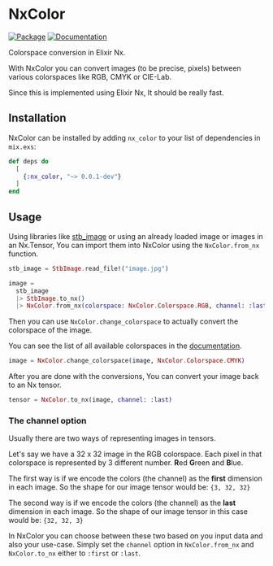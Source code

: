 # NxColor

[![Package](https://img.shields.io/badge/-Package-important)](https://hex.pm/packages/nx_color) [![Documentation](https://img.shields.io/badge/-Documentation-blueviolet)](https://hexdocs.pm/nx_color)

Colorspace conversion in Elixir Nx.

With NxColor you can convert images (to be precise, pixels) between various colorspaces
like RGB, CMYK or CIE-Lab.

Since this is implemented using Elixir Nx, It should be really fast.

## Installation

NxColor can be installed by adding `nx_color` to your list of dependencies in `mix.exs`:

```elixir
def deps do
  [
    {:nx_color, "~> 0.0.1-dev"}
  ]
end
```

## Usage

Using libraries like [stb_image](https://hex.pm/packages/stb_image) or using an already loaded
image or images in an Nx.Tensor, You can import them into NxColor using the `NxColor.from_nx`
function.

```elixir
stb_image = StbImage.read_file!("image.jpg")

image =
  stb_image
  |> StbImage.to_nx()
  |> NxColor.from_nx(colorspace: NxColor.Colorspace.RGB, channel: :last)
```

Then you can use `NxColor.change_colorspace` to actually convert the colorspace of the image.

You can see the list of all available colorspaces in the [documentation](https://hexdocs.pm/nx_color/NxColor.html).

```elixir
image = NxColor.change_colorspace(image, NxColor.Colorspace.CMYK)
```

After you are done with the conversions, You can convert your image back to an Nx tensor.

```elixir
tensor = NxColor.to_nx(image, channel: :last)
```

### The channel option

Usually there are two ways of representing images in tensors.

Let's say we have a 32 x 32 image in the RGB colorspace. Each pixel in that colorspace
is represented by 3 different number. **R**ed **G**reen and **B**lue.

The first way is if we encode the colors (the channel) as the **first** dimension in each image.
So the shape for our image tensor would be: `{3, 32, 32}`

The second way is if we encode the colors (the channel) as the **last** dimension in each image.
So the shape of our image tensor in this case would be: `{32, 32, 3}`

In NxColor you can choose between these two based on you input data and also your use-case.
Simply set the `channel` option in `NxColor.from_nx` and `NxColor.to_nx` either to `:first` or `:last`.
